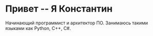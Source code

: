 # Привет -- Я Константин

Начинающий программист и архитектор ПО. Занимаюсь такими языками как Python, C++, C#.
